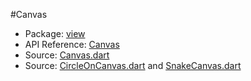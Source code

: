 #Canvas

* Package: [view](api:)
* API Reference: [Canvas](api:view)
* Source: [Canvas.dart](source:lib/src/view)
* Source: [CircleOnCanvas.dart](source:example/circle) and [SnakeCanvas.dart](source:example/snake)
